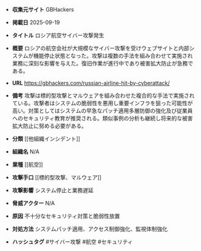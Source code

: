 - **収集元サイト**
GBHackers

- **掲載日**
2025-09-19

- **タイトル**
ロシア航空サイバー攻撃発生

- **概要**
ロシアの航空会社が大規模なサイバー攻撃を受けウェブサイトと内部システムが機能停止状態となった。攻撃は複数の手法を組み合わせて実施され業務に深刻な影響を与えた。復旧作業が進行中であり被害拡大防止が急務である。

- **URL**
https://gbhackers.com/russian-airline-hit-by-cyberattack/

- **備考**
攻撃は標的型攻撃とマルウェアを組み合わせた複合的な手法で実施されている。攻撃者はシステムの脆弱性を悪用し重要インフラを狙った可能性が高い。対策としてはシステムの早急なパッチ適用多層防御の強化及び従業員へのセキュリティ教育が推奨される。類似事例の分析も継続し将来的な被害拡大防止に努める必要がある。

- **分類**
[[他組織インシデント]]

- **組織名**
N/A

- **業種**
[[航空]]

- **攻撃手口**
[[標的型攻撃、マルウェア]]

- **攻撃影響**
システム停止と業務遅延

- **脅威アクター**
N/A

- **原因**
不十分なセキュリティ対策と脆弱性放置

- **対処方法**
システムパッチ適用、アクセス制御強化、監視体制強化

- **ハッシュタグ**
#サイバー攻撃 #航空 #セキュリティ
